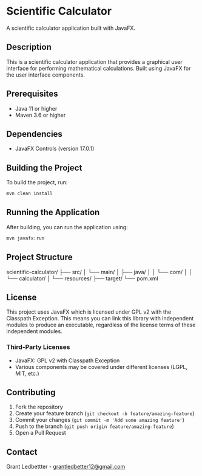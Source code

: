 # Scientific Calculator

A scientific calculator application built with JavaFX.

## Description

This is a scientific calculator application that provides a graphical user interface for performing mathematical calculations. Built using JavaFX for the user interface components.

## Prerequisites

- Java 11 or higher
- Maven 3.6 or higher

## Dependencies

- JavaFX Controls (version 17.0.1)

## Building the Project

To build the project, run:

```bash
mvn clean install
```

## Running the Application

After building, you can run the application using:

```bash
mvn javafx:run
```

## Project Structure

scientific-calculator/
├── src/
│ └── main/
│ ├── java/
│ │ └── com/
│ │ └── calculator/
│ └── resources/
├── target/
└── pom.xml

## License

This project uses JavaFX which is licensed under GPL v2 with the Classpath Exception. This means you can link this library with independent modules to produce an executable, regardless of the license terms of these independent modules.

### Third-Party Licenses

- JavaFX: GPL v2 with Classpath Exception
- Various components may be covered under different licenses (LGPL, MIT, etc.)

## Contributing

1. Fork the repository
2. Create your feature branch (`git checkout -b feature/amazing-feature`)
3. Commit your changes (`git commit -m 'Add some amazing feature'`)
4. Push to the branch (`git push origin feature/amazing-feature`)
5. Open a Pull Request

## Contact

Grant Ledbettter - <grantledbetter12@gmail.com>
